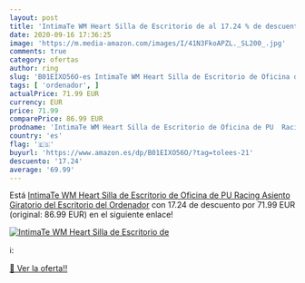 ```yaml
---
layout: post
title: 'IntimaTe WM Heart Silla de Escritorio de al 17.24 % de descuento'
date: 2020-09-16 17:36:25
image: 'https://m.media-amazon.com/images/I/41N3FkoAPZL._SL200_.jpg'
comments: true
category: ofertas
author: ring
slug: 'B01EIXO56O-es IntimaTe WM Heart Silla de Escritorio de Oficina de PU...'
tags: [ 'ordenador', ]
actualPrice: 71.99 EUR
currency: EUR
price: 71.99
comparePrice: 86.99 EUR
prodname: 'IntimaTe WM Heart Silla de Escritorio de Oficina de PU  Racing Asiento Giratorio del Escritorio del Ordenador'
country: 'es'
flag: '🇪🇸'
buyurl: 'https://www.amazon.es/dp/B01EIXO56O/?tag=tolees-21'
descuento: '17.24'
average: '69.99'
---
```


Está [IntimaTe WM Heart Silla de Escritorio de Oficina de PU  Racing Asiento Giratorio del Escritorio del Ordenador](https://www.amazon.es/dp/B01EIXO56O/?tag=tolees-21) con 17.24 de descuento por 71.99 EUR (original: 86.99 EUR) en el siguiente enlace!

[![IntimaTe WM Heart Silla de Escritorio de](https://m.media-amazon.com/images/I/41N3FkoAPZL._SL200_.jpg)](https://www.amazon.es/dp/B01EIXO56O/?tag=tolees-21)

ℹ️:


[🛒 Ver la oferta!!](https://www.amazon.es/dp/B01EIXO56O/?tag=tolees-21)
